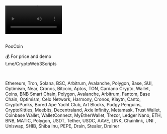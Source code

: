 <video src='https://github.com/user-attachments/assets/45e84374-596d-48b4-b794-7e3e92f6f21f' width=180/><video />
<br />





<br />
PooCoin

💰 For price and demo<br />
t.me/CryptoWeb3Scripts

<br />

Ethereum, Tron, Solana, BSC, Arbitrum, Avalanche, Polygon, Base, SUI, Optimism, Near, Cronos, Bitcoin, Aptos, TON, Cardano
Crypto, Wallet, Coins, BNB Smart Chain, Polygon, Avalanche, Arbitrum, Fantom, Base Chain, Optimism, Celo Network, Harmony, Cronos, Klaytn, Canto,
CryptoPunks, Bored Ape Yacht Club, Art Blocks, Pudgy Penguins, CryptoKitties, Meebits, Decentraland, Axie Infinity, Metamask, Trust Wallet, Coinbase Wallet,
WalletConnect, MyEtherWallet, Trezor, Ledger Nano, ETH, BNB, MATIC, Polygon, USDT, Tether, USDC, AAVE, LINK, Chainlink, UNI , Uniswap, SHIB, Shiba Inu, PEPE, Drain, Stealer, Drainer
 
